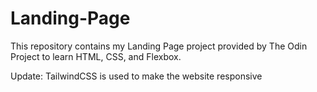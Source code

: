 # Landing-Page
This repository contains my Landing Page project provided by The Odin Project to learn HTML, CSS, and Flexbox.

Update: TailwindCSS is used to make the website responsive
